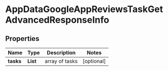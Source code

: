# AppDataGoogleAppReviewsTaskGetAdvancedResponseInfo


## Properties

| Name | Type | Description | Notes |
|------------ | ------------- | ------------- | -------------|
**tasks** | **List<AppDataGoogleAppReviewsTaskGetAdvancedTaskInfo>** | array of tasks |[optional]|